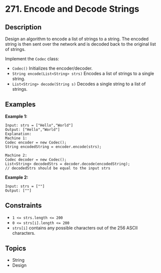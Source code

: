 # 271. Encode and Decode Strings

## Description

Design an algorithm to encode a list of strings to a string. The encoded string is then sent over the network and is decoded back to the original list of strings.

Implement the `Codec` class:

- `Codec()` Initializes the encoder/decoder.
- `String encode(List<String> strs)` Encodes a list of strings to a single string.
- `List<String> decode(String s)` Decodes a single string to a list of strings.

## Examples

**Example 1:**
```
Input: strs = ["Hello","World"]
Output: ["Hello","World"]
Explanation:
Machine 1:
Codec encoder = new Codec();
String encodedString = encoder.encode(strs);

Machine 2:
Codec decoder = new Codec();
List<String> decodedStrs = decoder.decode(encodedString);
// decodedStrs should be equal to the input strs
```

**Example 2:**
```
Input: strs = [""]
Output: [""]
```

## Constraints

- `1 <= strs.length <= 200`
- `0 <= strs[i].length <= 200`
- `strs[i]` contains any possible characters out of the 256 ASCII characters.

## Topics
- String
- Design
